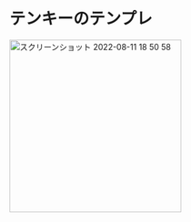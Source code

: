 # テンキーのテンプレ
<img width="302" alt="スクリーンショット 2022-08-11 18 50 58" src="https://user-images.githubusercontent.com/83240059/184108224-7b5eefc2-e9ce-458e-85e7-a0d948b024b9.png">
